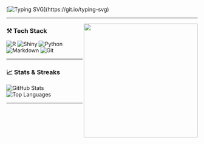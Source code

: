 <!-- Typing animation header -->
[![Typing SVG](https://readme-typing-svg.demolab.com?font=Fira+Code&duration=3000&pause=1000&color=00F7FF&center=true&vCenter=true&width=500&lines=Hey+I'm+Andrew+Cardona+%E3%83%8B%E3%83%A3%E3%83%B3;Welcome!)](https://git.io/typing-svg)

---

<img src="[https://media.giphy.com/media/3o7btPCcdNniyf0ArS/giphy.gi](https://media2.giphy.com/media/v1.Y2lkPTc5MGI3NjExMXQ2ZGdkOTNhczFpY2F0ZjNvdXZjYXhsZ3kzb3YyMmg1a21wazRiZiZlcD12MV9pbnRlcm5hbF9naWZfYnlfaWQmY3Q9Zw/66pRZHpxoOOXvf8zQX/giphy.gif)f" width="300" align="right" />

### ⚒️ Tech Stack

![R](https://img.shields.io/badge/R-276DC3?logo=r&logoColor=white)
![Shiny](https://img.shields.io/badge/Shiny-1E88E5?logo=rstudio&logoColor=white)
![Python](https://img.shields.io/badge/Python-3776AB?logo=python&logoColor=white)
![Markdown](https://img.shields.io/badge/Markdown-000000?logo=markdown&logoColor=white)
![Git](https://img.shields.io/badge/Git-F05032?logo=git&logoColor=white)

---

### 📈 Stats & Streaks

![GitHub Stats](https://github-readme-stats.vercel.app/api?username=a-cardona&show_icons=true&theme=tokyonight&hide_border=true)
![Top Languages](https://github-readme-stats.vercel.app/api/top-langs/?username=a-cardona&layout=compact&theme=tokyonight&hide_border=true)

---
